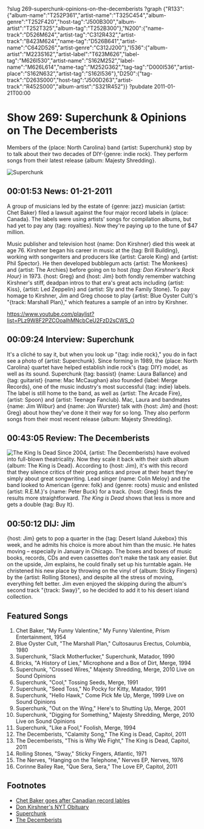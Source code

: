 ?slug 269-superchunk-opinions-on-the-decemberists
?graph {"R133":{"album-name":"T252P361","artist-name":"T325C454","album-genre":"T252F420","host-tag":"J500B300","album-artist":"T252T325","album-tag":"T252B300"},"N200":{"name-track":"D526M624","artist-tag":"C312R432","artist-track":"B423M624","name-tag":"D526B641","artist-name":"C642D526","artist-genre":"C312J200"},"I536":{"album-artist":"M223S162","artist-label":"T623M626","label-tag":"M626I530","artist-name":"S162M252","label-name":"M626L614","name-tag":"M252G362","tag-tag":"D000I536","artist-place":"S162N632","artist-tag":"S162I536"},"D250":{"tag-track":"D263S000","host-tag":"J500D263","artist-track":"R452S000","album-artist":"S321R452"}}
?pubdate 2011-01-21T00:00

# Show 269: Superchunk & Opinions on The Decemberists
Members of the {place: North Carolina} band {artist: Superchunk} stop by to talk about their two decades of DIY-{genre: indie rock}. They perform songs from their latest release {album: Majesty Shredding}.

![Superchunk](http://static.soundopinions.org/images/2011/Superchunk1.jpg)


## 00:01:53 News: 01-21-2011
A group of musicians led by the estate of {genre: jazz} musician {artist: Chet Baker} filed a lawsuit against the four major record labels in {place: Canada}. The labels were using artists' songs for compilation albums, but had yet to pay any {tag: royalties}. Now they're paying up to the tune of $47 million.

Music publisher and television host {name: Don Kirshner} died this week at age 76. Kirshner began his career in music at the {tag: Brill Building}, working with songwriters and producers like {artist: Carole King} and {artist: Phil Spector}. He then developed bubblegum acts {artist: The Monkees} and {artist: The Archies} before going on to host *{tag: Don Kirshner's Rock Hour}* in 1973. {host: Greg} and {host: Jim} both fondly remember watching Kirshner's stiff, deadpan intros to that era's great acts including {artist: Kiss}, {artist: Led Zeppelin} and {artist: Sly and the Family Stone}. To pay homage to Kirshner, Jim and Greg choose to play {artist: Blue Oyster Cult}'s "{track: Marshall Plan}," which features a sample of an intro by Kirshner.

https://www.youtube.com/playlist?list=PLz9W8F2PZCOoaIhMNcbCeU2FzD2sCWS_O

## 00:09:24 Interview: Superchunk
It's a cliché to say it, but when you look up "{tag: indie rock}," you do in fact see a photo of {artist: Superchunk}. Since forming in 1989, the {place: North Carolina} quartet have helped establish indie rock's {tag: DIY} model, as well as its sound. Superchunk {tag: bassist} {name: Laura Ballance} and {tag: guitarist} {name: Mac McCaughan} also founded {label: Merge Records}, one of the music industry's most successful {tag: indie} labels. The label is still home to the band, as well as {artist: The Arcade Fire}, {artist: Spoon} and {artist: Teenage Fanclub}. Mac, Laura and bandmates {name: Jim Wilbur} and {name: Jon Wurster} talk with {host: Jim} and {host: Greg} about how they've done it their way for so long. They also perform songs from their most recent release {album: Majesty Shredding}.

## 00:43:05 Review: The Decemberists
![The King Is Dead](http://is5.mzstatic.com/image/thumb/Music4/v4/0c/0f/4d/0c0f4d43-cd3a-03e9-cbd9-40b12d1f943d/source/600x600bb.jpg "3205453/715554884")
Since 2004, {artist: The Decemberists} have evolved into full-blown theatricality. Now they scale it back with their sixth album {album: The King is Dead}. According to {host: Jim}, it's with this record that they silence critics of their prog antics and prove at their heart they're simply about great songwriting. Lead singer {name: Colin Meloy} and the band looked to American {genre: folk} and {genre: roots} music and enlisted {artist: R.E.M.}'s {name: Peter Buck} for a track. {host: Greg} finds the results more straightforward. *The King is Dead* shows that less is more and gets a double {tag: Buy It}.

## 00:50:12 DIJ: Jim
{host: Jim} gets to pop a quarter in the {tag: Desert Island Jukebox} this week, and he admits his choice is more about him than the music. He hates moving – especially in January in Chicago. The boxes and boxes of music books, records, CDs and even cassettes don't make the task any easier. But on the upside, Jim explains, he could finally set up his turntable again. He christened his new place by throwing on the vinyl of {album: Sticky Fingers} by the {artist: Rolling Stones}, and despite all the stress of moving, everything felt better. Jim even enjoyed the skipping during the album's second track "{track: Sway}", so he decided to add it to his desert island collection.


## Featured Songs
1. Chet Baker, "My Funny Valentine," My Funny Valentine, Prism Entertainment, 1954
2. Blue Oyster Cult, "The Marshall Plan," Cultosaurus Erectus, Columbia, 1980
3. Superchunk, "Slack Motherfucker," Superchunk, Matador, 1990
4. Bricks, "A History of Lies," Microphone and a Box of Dirt, Merge, 1994
5. Superchunk, "Crossed Wires," Majesty Shredding, Merge, 2010 Live on Sound Opinions
6. Superchunk, "Cool," Tossing Seeds, Merge, 1991
7. Superchunk, "Seed Toss," No Pocky for Kitty, Matador, 1991
8. Superchunk, "Hello Hawk," Come Pick Me Up, Merge, 1999 Live on Sound Opinions
9. Superchunk, "Out on the Wing," Here's to Shutting Up, Merge, 2001
10. Superchunk, "Digging for Something," Majesty Shredding, Merge, 2010 Live on Sound Opinions
11. Superchunk, "Like a Fool," Foolish, Merge, 1994
12. The Decemberists, "Calamity Song," The King is Dead, Capitol, 2011
13. The Decemberists, "This is Why We Fight," The King is Dead, Capitol, 2011
14. Rolling Stones, "Sway," Sticky Fingers, Atlantic, 1971
15. The Nerves, "Hanging on the Telephone," Nerves EP, Nerves, 1976
16. Corinne Bailey Rae, "Que Sera, Sera," The Love EP, Capitol, 2011

## Footnotes
- [Chet Baker goes after Canadian record lables](http://arstechnica.com/tech-policy/2011/01/exploit-now-pay-later-music-labels-finally-pay-artists/)
- [Don Kirshner's NYT Obituary](http://www.nytimes.com/2011/01/19/arts/music/19kirshner.html)
- [Superchunk](http://www.superchunk.com/)
- [The Decemberists](http://www.decemberists.com/)
